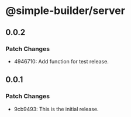 # @simple-builder/server

## 0.0.2

### Patch Changes

- 4946710: Add function for test release.

## 0.0.1

### Patch Changes

- 9cb9493: This is the initial release.
